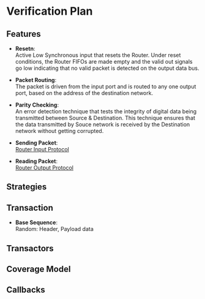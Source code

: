 # Verification Plan
## Features

- **Resetn**:<br/> Active Low Synchronous input that resets the Router. Under reset conditions, the Router FIFOs are made empty and the valid out signals go low indicating that no valid packet is detected on the output data bus.

- **Packet Routing**:<br/>  The packet is driven from the input port and is routed to any one output port, based on the address of the destination network.
  
- **Parity Checking**:<br/> An error detection technique that tests the integrity of digital data being transmitted between Source & Destination. This technique ensures that the data transmitted by Souce network is received by the Destination network without getting corrupted.

- **Sending Packet**:<br/> [Router Input Protocol](https://github.com/theteamonk/router1x3-uvm-verification#router-input-protocol)
  
- **Reading Packet**:<br/> [Router Output Protocol](https://github.com/theteamonk/router1x3-uvm-verification#router-output-protocol)

## Strategies

## Transaction
- **Base Sequence**:<br/> Random: Header, Payload data

## Transactors

## Coverage Model

## Callbacks
